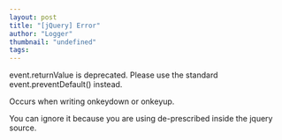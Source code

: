 ```yaml
---
layout: post
title: "[jQuery] Error"
author: "Logger"
thumbnail: "undefined"
tags: 
---
```



event.returnValue is deprecated. Please use the standard event.preventDefault() instead.

Occurs when writing onkeydown or onkeyup.

You can ignore it because you are using de-prescribed inside the jquery source.